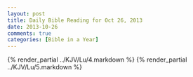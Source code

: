 ```yaml
---
layout: post
title: Daily Bible Reading for Oct 26, 2013
date: 2013-10-26
comments: true
categories: [Bible in a Year]
---
```

{% render_partial ../KJV/Lu/4.markdown %}
{% render_partial ../KJV/Lu/5.markdown %}
